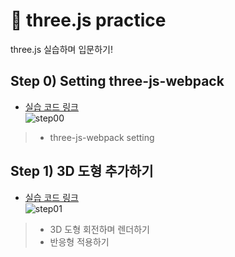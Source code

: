 # 🎲 three.js practice
three.js 실습하며 입문하기!
## Step 0) Setting three-js-webpack
- [실습 코드 링크](https://github.com/ynawhocodes/threejs/tree/dev)  
![step00](https://user-images.githubusercontent.com/48620082/231380709-f21b6d5c-7d27-4025-8207-711700d31bc5.gif)  
> - three-js-webpack setting

## Step 1) 3D 도형 추가하기
- [실습 코드 링크](https://github.com/ynawhocodes/threejs/tree/step01)  
![step01](https://user-images.githubusercontent.com/48620082/231380187-b4ce8b2c-8671-44b8-a287-f8414f8e107f.gif)
> - 3D 도형 회전하며 렌더하기
> - 반응형 적용하기
